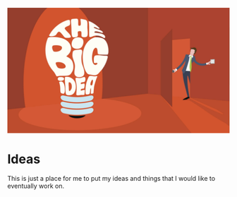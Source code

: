 ![ideas](ideas.jpg "ideas")

# Ideas

This is just a place for me to put my ideas and things that I would like to eventually work on.

